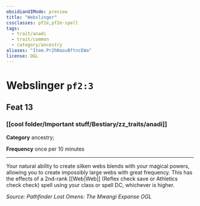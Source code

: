 ```yaml
---
obsidianUIMode: preview
title: "Webslinger"
cssclasses: pf2e,pf2e-spell
tags:
  - trait/anadi
  - trait/common
  - category/ancestry
aliases: "Item.Pr2hNaouBftncEWa"
license: OGL
---
```

# Webslinger `pf2:3`
## Feat 13
### [[cool folder/Important stuff/Bestiary/zz_traits/anadi]]

**Category** ancestry; 




**Frequency** once per 10 minutes

* * *

Your natural ability to create silken webs blends with your magical powers, allowing you to create impossibly large webs with great frequency. This has the effects of a 2nd-rank [[Web|Web]] (Reflex check save or Athletics check check) spell using your class or spell DC, whichever is higher.

*Source: Pathfinder Lost Omens: The Mwangi Expanse*
*OGL*